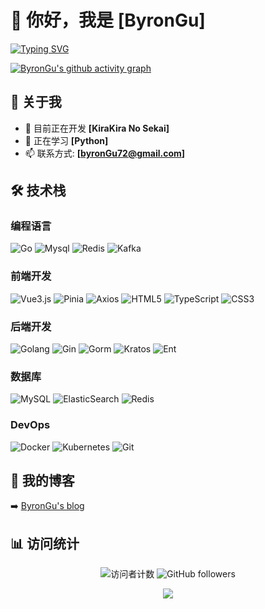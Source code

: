 # 👋 你好，我是 [ByronGu]

[![Typing SVG](https://readme-typing-svg.demolab.com?font=Fira+Code&size=30&pause=1000&color=FBD26A&width=435&lines=%E3%81%84%E3%81%A4%E3%81%8B%E8%8A%B1%E6%9D%9F%E3%81%AB%E3%81%AA%E3%81%A3%E3%81%A6%E3%81%8A%E3%81%8F%E3%82%8C%E3%82%88)](https://git.io/typing-svg)



[![ByronGu's github activity graph](https://github-readme-activity-graph.vercel.app/graph?username=ByronGu-sama&theme=xcode)](https://github.com/ashutosh00710/github-readme-activity-graph)



## 🚀 关于我

- 🔭 目前正在开发 **[KiraKira No Sekai]**
- 🌱 正在学习 **[Python]**
- 📫 联系方式: **[byronGu72@gmail.com]**

## 🛠️ 技术栈

### 编程语言

![Go](https://img.shields.io/badge/Go-00ADD8?style=for-the-badge&logo=go&logoColor=white)
![Mysql](https://img.shields.io/badge/Mysql-3776AB?style=for-the-badge&logo=mysql&logoColor=white)
![Redis](https://img.shields.io/badge/Redis-F7DF1E?style=for-the-badge&logo=redis&logoColor=red)
![Kafka](https://img.shields.io/badge/Kafka-ED8B00?style=for-the-badge&logo=kafka&logoColor=white)

### 前端开发

![Vue3.js](https://img.shields.io/badge/Vue.js-35495E?style=for-the-badge&logo=vue.js&logoColor=4FC08D)
![Pinia](https://img.shields.io/badge/Pinia-1572B6?style=for-the-badge&logo=pinia&logoColor=white)
![Axios](https://img.shields.io/badge/Axios-1572B6?style=for-the-badge&logo=axios&logoColor=white)
![HTML5](https://img.shields.io/badge/HTML5-E34F26?style=for-the-badge&logo=html5&logoColor=white)
![TypeScript](https://img.shields.io/badge/TypeScript-007ACC?style=for-the-badge&logo=typescript&logoColor=white)
![CSS3](https://img.shields.io/badge/CSS3-1572B6?style=for-the-badge&logo=css&logoColor=white)

### 后端开发

![Golang](https://img.shields.io/badge/Golang-43853D?style=for-the-badge&logo=golang&logoColor=white)
![Gin](https://img.shields.io/badge/Gin-404D59?style=for-the-badge&logoColor=white)
![Gorm](https://img.shields.io/badge/Gorm-404D59?style=for-the-badge&logo=gorm&logoColor=white)
![Kratos](https://img.shields.io/badge/Kratos-092E20?style=for-the-badge&logo=Kratos&logoColor=white)
![Ent](https://img.shields.io/badge/Ent-000000?style=for-the-badge&logo=ent&logoColor=white)

### 数据库

![MySQL](https://img.shields.io/badge/MySQL-00000F?style=for-the-badge&logo=mysql&logoColor=white)
![ElasticSearch](https://img.shields.io/badge/Elasticsearch-ED8B00?style=for-the-badge&logo=elasticsearch&logoColor=white)
![Redis](https://img.shields.io/badge/Redis-DC382D?style=for-the-badge&logo=redis&logoColor=white)

### DevOps

![Docker](https://img.shields.io/badge/Docker-2496ED?style=for-the-badge&logo=docker&logoColor=white)
![Kubernetes](https://img.shields.io/badge/Kubernetes-326ce5.svg?&style=for-the-badge&logo=kubernetes&logoColor=white)
![Git](https://img.shields.io/badge/Git-F05032?style=for-the-badge&logo=git&logoColor=white)



## 📝 我的博客

➡️ [ByronGu's blog](blog.kirakira.top)



## 📊 访问统计

<div align="center">

![访问者计数](https://visitor-badge.laobi.icu/badge?page_id=ByronGu-sama.ByronGu-sama)
![GitHub followers](https://img.shields.io/github/followers/ByronGu-sama?label=Follow&style=social)

</div>





<div align="center">
  <img src="https://quotes-github-readme.vercel.app/api?type=horizontal&theme=tokyonight" />
</div>


<div align="center">
